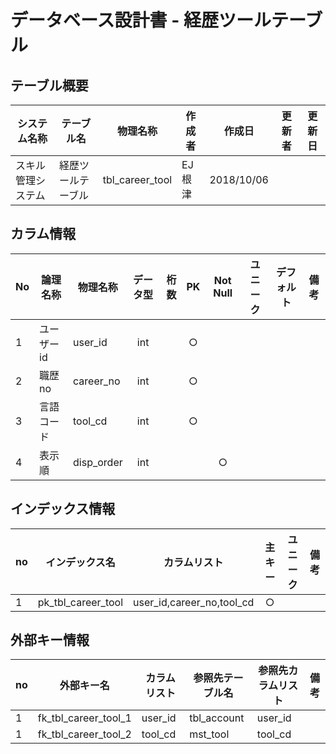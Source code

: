 # データベース設計書 - 経歴ツールテーブル

## テーブル概要

|システム名称|テーブル名|物理名称|作成者|作成日|更新者|更新日  
|---|---|---|---|---|---|---|
|スキル管理システム|経歴ツールテーブル|tbl_career_tool|EJ根津|2018/10/06|

## カラム情報

|No|論理名称|物理名称|データ型|桁数|PK|Not Null|ユニーク|デフォルト|備考|  
|---|---|---|:-:|--:|:-:|:-:|:-:|---|---|
|1|ユーザーid|user_id|int||○|||||
|2|職歴no|career_no|int||○|||||
|3|言語コード|tool_cd|int||○|||||
|4|表示順|disp_order|int|||○||||

## インデックス情報

|no|インデックス名|カラムリスト|主キー|ユニーク|備考|
|---|---|---|:-:|:-:|---|
|1|pk_tbl_career_tool|user_id,career_no,tool_cd|○|||

## 外部キー情報

|no|外部キー名|カラムリスト|参照先テーブル名|参照先カラムリスト|備考|
|---|---|---|---|---|---|
|1|fk_tbl_career_tool_1|user_id|tbl_account|user_id||
|1|fk_tbl_career_tool_2|tool_cd|mst_tool|tool_cd||


